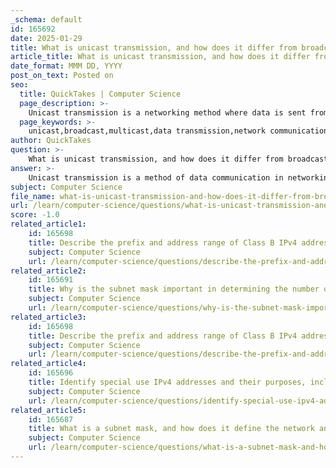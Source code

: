 ```yaml
---
_schema: default
id: 165692
date: 2025-01-29
title: What is unicast transmission, and how does it differ from broadcast and multicast transmissions?
article_title: What is unicast transmission, and how does it differ from broadcast and multicast transmissions?
date_format: MMM DD, YYYY
post_on_text: Posted on
seo:
  title: QuickTakes | Computer Science
  page_description: >-
    Unicast transmission is a networking method where data is sent from one host to a specific individual host, contrasting with broadcast, which communicates to all hosts, and multicast, which targets a group of hosts.
  page_keywords: >-
    unicast,broadcast,multicast,data transmission,network communication,one-to-one,one-to-all,one-to-many,IP address,communication model,packet delivery
author: QuickTakes
question: >-
    What is unicast transmission, and how does it differ from broadcast and multicast transmissions?
answer: >-
    Unicast transmission is a method of data communication in networking where a packet is sent from one host to a specific individual host. This is a one-to-one communication model, meaning that the data is directed to a single recipient, identified by its unique IP address. For example, if a device with the IP address 192.168.1.5 sends a packet to another device with the IP address 192.168.1.10, this is considered unicast transmission.\n\nIn contrast, there are two other primary methods of data transmission: broadcast and multicast.\n\n1. **Broadcast Transmission**: This method involves sending a packet from one host to all hosts on a network. In a broadcast scenario, the packet is delivered to every device within the broadcast domain. For instance, a broadcast address like 192.168.1.255 would send the packet to all devices in the 192.168.1.0/24 network. Broadcast is a one-to-all communication model.\n\n2. **Multicast Transmission**: Multicast is a one-to-many communication method where a packet is sent from one host to a specific group of hosts that have subscribed to a particular multicast address. This allows for efficient data distribution to multiple recipients without sending multiple copies of the same data. An example of a multicast address is 224.0.0.1, which can be used to reach a group of devices that are interested in receiving that specific multicast traffic.\n\nIn summary, the key differences are:\n- **Unicast**: One sender to one receiver (e.g., 192.168.1.5 to 192.168.1.10).\n- **Broadcast**: One sender to all receivers in the network (e.g., 192.168.1.255).\n- **Multicast**: One sender to a specific group of receivers (e.g., 224.0.0.1).\n\nEach of these methods serves different purposes in network communication, with unicast being used for direct communication, broadcast for general announcements, and multicast for efficient group communication.
subject: Computer Science
file_name: what-is-unicast-transmission-and-how-does-it-differ-from-broadcast-and-multicast-transmissions.md
url: /learn/computer-science/questions/what-is-unicast-transmission-and-how-does-it-differ-from-broadcast-and-multicast-transmissions
score: -1.0
related_article1:
    id: 165698
    title: Describe the prefix and address range of Class B IPv4 addresses.
    subject: Computer Science
    url: /learn/computer-science/questions/describe-the-prefix-and-address-range-of-class-b-ipv4-addresses
related_article2:
    id: 165691
    title: Why is the subnet mask important in determining the number of hosts in a network?
    subject: Computer Science
    url: /learn/computer-science/questions/why-is-the-subnet-mask-important-in-determining-the-number-of-hosts-in-a-network
related_article3:
    id: 165698
    title: Describe the prefix and address range of Class B IPv4 addresses.
    subject: Computer Science
    url: /learn/computer-science/questions/describe-the-prefix-and-address-range-of-class-b-ipv4-addresses
related_article4:
    id: 165696
    title: Identify special use IPv4 addresses and their purposes, including network, broadcast, loopback, and link-local addresses.
    subject: Computer Science
    url: /learn/computer-science/questions/identify-special-use-ipv4-addresses-and-their-purposes-including-network-broadcast-loopback-and-linklocal-addresses
related_article5:
    id: 165687
    title: What is a subnet mask, and how does it define the network and host portions of an IPv4 address?
    subject: Computer Science
    url: /learn/computer-science/questions/what-is-a-subnet-mask-and-how-does-it-define-the-network-and-host-portions-of-an-ipv4-address
---
```


&nbsp;